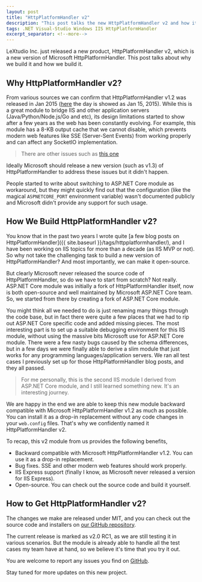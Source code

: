 ```yaml
---
layout: post
title: "HttpPlatformHandler v2"
description: "This post talks the new HttpPlatformHandler v2 and how it is built."
tags: .NET Visual-Studio Windows IIS HttpPlatformHandler
excerpt_separator: <!--more-->
---
```


LeXtudio Inc. just released a new product, HttpPlatformHandler v2, which is a new version of Microsoft HttpPlatformHandler. This post talks about why we build it and how we build it.
<!--more-->

## Why HttpPlatformHandler v2?
From various sources we can confirm that HttpPlatformHandler v1.2 was released in Jan 2015 ([here](https://www.iis.net/downloads/microsoft/category/host-applications#:~:text=HttpPlatformHandler%20v1.2%20Published,on%2001%2F15%2F2015%20by%20Microsoft) the day is showed as Jan 15, 2015). While this is a great module to bridge IIS and other application servers (Java/Python/Node.js/Go and etc), its design limitations started to show after a few years as the web has been constantly evolving. For example, this module has a 8-KB output cache that we cannot disable, which prevents modern web features like SSE (Server-Sent Events) from working properly and can affect any SocketIO implementation.

> There are other issues such as [this one](https://learn.microsoft.com/en-us/answers/questions/827779/iis-duplicate-http-platform-port)

Ideally Microsoft should release a new version (such as v1.3) of HttpPlatformHandler to address these issues but it didn't happen.

People started to write about switching to ASP.NET Core module as workaround, but they might quickly find out that the configuration (like the magical `ASPNETCORE_PORT` environment variable) wasn't documented publicly and Microsoft didn't provide any support for such usage.

## How We Build HttpPlatformHandler v2?

You know that in the past two years I wrote quite [a few blog posts on HttpPlatformHandler]({{ site.baseurl }}/tags/httpplatformhandler/), and I have been working on IIS topics for more than a decade (as IIS MVP or not). So why not take the challenging task to build a new version of HttpPlatformHandler? And most importantly, we can make it open-source.

But clearly Microsoft never released the source code of HttpPlatformHandler, so do we have to start from scratch? Not really. ASP.NET Core module was initially a fork of HttpPlatformHandler itself, now is both open-source and well maintained by Microsoft ASP.NET Core team. So, we started from there by creating a fork of ASP.NET Core module.

You might think all we needed to do is just renaming many things through the code base, but in fact there were quite a few places that we had to rip out ASP.NET Core specific code and added missing pieces. The most interesting part is to set up a suitable debugging environment for this IIS module, without using the massive bits Microsoft use for ASP.NET Core module. There were a few nasty bugs caused by the schema differences, but in a few days we were finally able to derive a slim module that just works for any programming languages/application servers. We ran all test cases I previously set up for those HttpPlatformHandler blog posts, and they all passed.

> For me personally, this is the second IIS module I derived from ASP.NET Core module, and I still learned something new. It's an interesting journey.

We are happy in the end we are able to keep this new module backward compatible with Microsoft HttpPlatformHandler v1.2 as much as possible. You can install it as a drop-in replacement without any code changes in your `web.config` files. That's why we confidently named it HttpPlatformHandler v2.

To recap, this v2 module from us provides the following benefits,

* Backward compatible with Microsoft HttpPlatformHandler v1.2. You can use it as a drop-in replacement.
* Bug fixes. SSE and other modern web features should work properly.
* IIS Express support (finally I know, as Microsoft never released a version for IIS Express).
* Open-source. You can check out the source code and build it yourself.

## How to Get HttpPlatformHandler v2?
The changes we make are released under MIT, and you can check out the source code and installers on [our GitHub repository](https://github.com/lextudio/httpplatformhandlerv2/releases).

The current release is marked as v2.0 RC1, as we are still testing it in various scenarios. But the module is already able to handle all the test cases my team have at hand, so we believe it's time that you try it out.

You are welcome to report any issues you find on [GitHub](https://github.com/lextudio/httpplatformhandlerv2/issues).

Stay tuned for more updates on this new project.
